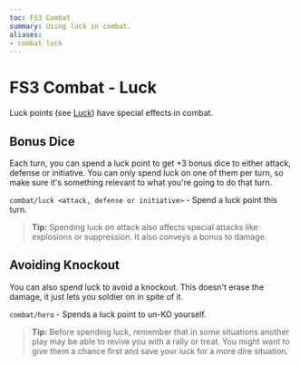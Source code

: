 ```yaml
---
toc: FS3 Combat
summary: Using luck in combat.
aliases:
- combat luck
---
```

# FS3 Combat - Luck

Luck points (see [Luck](/help/fs3skills/luck)) have special effects in combat.

## Bonus Dice

Each turn, you can spend a luck point to get +3 bonus dice to either attack, defense or initiative.  You can only spend luck on one of them per turn, so make sure it's something relevant to what you're going to do that turn.

`combat/luck <attack, defense or initiative>` - Spend a luck point this turn. 

> **Tip:** Spending luck on attack also affects special attacks like explosions or suppression.  It also conveys a bonus to damage.

## Avoiding Knockout

You can also spend luck to avoid a knockout.  This doesn't erase the damage, it just lets you soldier on in spite of it.

`combat/hero` - Spends a luck point to un-KO yourself.

> **Tip:** Before spending luck, remember that in some situations another play may be able to revive you with a rally or treat.  You might want to give them a chance first and save your luck for a more dire situation.